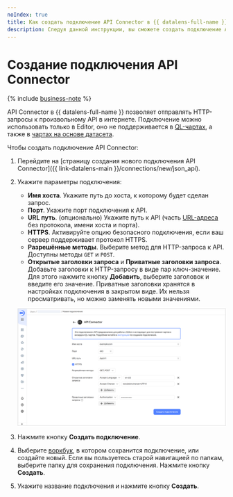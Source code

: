```yaml
---
noIndex: true
title: Как создать подключение API Connector в {{ datalens-full-name }}
description: Следуя данной инструкции, вы сможете создать подключение API Connector в {{ datalens-full-name }}.
---
```


# Создание подключения API Connector

{% include [business-note](../../../_includes/datalens/datalens-functionality-available-business-note.md) %}

API Connector в {{ datalens-full-name }} позволяет отправлять HTTP-запросы к произвольному API в интернете. Подключение можно использовать только в Editor, оно не поддерживается в [QL-чартах](../../concepts/chart/ql-charts.md), а также в [чартах на основе датасета](../../concepts/chart/dataset-based-charts.md).

Чтобы создать подключение API Connector:

1. Перейдите на [страницу создания нового подключения API Connector]({{ link-datalens-main }}/connections/new/json_api).
1. Укажите параметры подключения:

   * **Имя хоста**. Укажите путь до хоста, к которому будет сделан запрос.
   * **Порт**. Укажите порт подключения к API.
   * **URL путь**. (опционально) Укажите путь к API (часть [URL-адреса](https://developer.mozilla.org/ru/docs/Learn/Common_questions/Web_mechanics/What_is_a_URL) без протокола, имени хоста и порта).
   * **HTTPS**. Активируйте опцию безопасного подключения, если ваш сервер поддерживает протокол HTTPS.
   * **Разрешённые методы**. Выберите метод для HTTP-запроса к API. Доступны методы `GET` и `POST`.
   * **Открытые заголовки запроса** и **Приватные заголовки запроса**. Добавьте заголовки к HTTP-запросу в виде пар ключ-значение. Для этого нажмите кнопку **Добавить**, выберите заголовок и введите его значение. Приватные заголовки хранятся в настройках подключения в закрытом виде. Их нельзя просматривать, но можно заменять новыми значениями.

   ![image](../../../_assets/datalens/operations/connection/connection-api.png)

1. Нажмите кнопку **Создать подключение**.


1. Выберите [воркбук](../../workbooks-collections/index.md), в котором сохранится подключение, или создайте новый. Если вы пользуетесь старой навигацией по папкам, выберите папку для сохранения подключения. Нажмите кнопку **Создать**.


1. Укажите название подключения и нажмите кнопку **Создать**.

